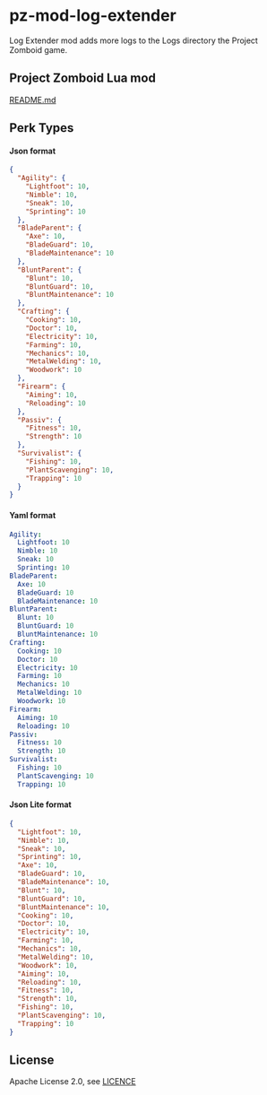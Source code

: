 # pz-mod-log-extender
Log Extender mod adds more logs to the Logs directory the Project Zomboid game. 

## Project Zomboid Lua mod
[README.md](Contents/mods/LogExtender/README.md)

## Perk Types

#### Json format
    
```json
{
  "Agility": {
    "Lightfoot": 10,
    "Nimble": 10,
    "Sneak": 10,
    "Sprinting": 10
  },
  "BladeParent": {
    "Axe": 10,
    "BladeGuard": 10,
    "BladeMaintenance": 10
  },
  "BluntParent": {
    "Blunt": 10,
    "BluntGuard": 10,
    "BluntMaintenance": 10
  },
  "Crafting": {
    "Cooking": 10,
    "Doctor": 10,
    "Electricity": 10,
    "Farming": 10,
    "Mechanics": 10,
    "MetalWelding": 10,
    "Woodwork": 10
  },
  "Firearm": {
    "Aiming": 10,
    "Reloading": 10
  },
  "Passiv": {
    "Fitness": 10,
    "Strength": 10
  },
  "Survivalist": {
    "Fishing": 10,
    "PlantScavenging": 10,
    "Trapping": 10
  }
}
```

#### Yaml format

```yaml
Agility:
  Lightfoot: 10
  Nimble: 10
  Sneak: 10
  Sprinting: 10
BladeParent:
  Axe: 10
  BladeGuard: 10
  BladeMaintenance: 10
BluntParent:
  Blunt: 10
  BluntGuard: 10
  BluntMaintenance: 10
Crafting:
  Cooking: 10
  Doctor: 10
  Electricity: 10
  Farming: 10
  Mechanics: 10
  MetalWelding: 10
  Woodwork: 10
Firearm:
  Aiming: 10
  Reloading: 10
Passiv:
  Fitness: 10
  Strength: 10
Survivalist:
  Fishing: 10
  PlantScavenging: 10
  Trapping: 10
```

#### Json Lite format 

```json
{
  "Lightfoot": 10,
  "Nimble": 10,
  "Sneak": 10,
  "Sprinting": 10,
  "Axe": 10,
  "BladeGuard": 10,
  "BladeMaintenance": 10,
  "Blunt": 10,
  "BluntGuard": 10,
  "BluntMaintenance": 10,
  "Cooking": 10,
  "Doctor": 10,
  "Electricity": 10,
  "Farming": 10,
  "Mechanics": 10,
  "MetalWelding": 10,
  "Woodwork": 10,
  "Aiming": 10,
  "Reloading": 10,
  "Fitness": 10,
  "Strength": 10,
  "Fishing": 10,
  "PlantScavenging": 10,
  "Trapping": 10
}
```

## License
Apache License 2.0, see [LICENCE](LICENSE)
